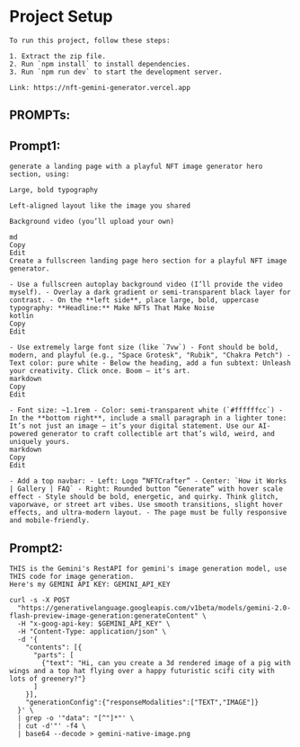 # Project Setup
    
    To run this project, follow these steps:
    
    1. Extract the zip file.
    2. Run `npm install` to install dependencies.
    3. Run `npm run dev` to start the development server.
    
    Link: https://nft-gemini-generator.vercel.app 

 ##   PROMPTs:

 ##   Prompt1:
    generate a landing page with a playful NFT image generator hero section, using:
    
    Large, bold typography
    
    Left-aligned layout like the image you shared
    
    Background video (you’ll upload your own)
    
    md
    Copy
    Edit
    Create a fullscreen landing page hero section for a playful NFT image generator.
    
    - Use a fullscreen autoplay background video (I’ll provide the video myself). - Overlay a dark gradient or semi-transparent black layer for contrast. - On the **left side**, place large, bold, uppercase typography: **Headline:** Make NFTs That Make Noise
    kotlin
    Copy
    Edit
    
    - Use extremely large font size (like `7vw`) - Font should be bold, modern, and playful (e.g., "Space Grotesk", "Rubik", "Chakra Petch") - Text color: pure white - Below the heading, add a fun subtext: Unleash your creativity. Click once. Boom — it's art.
    markdown
    Copy
    Edit
    
    - Font size: ~1.1rem - Color: semi-transparent white (`#ffffffcc`) - In the **bottom right**, include a small paragraph in a lighter tone: It’s not just an image — it’s your digital statement. Use our AI-powered generator to craft collectible art that’s wild, weird, and uniquely yours.
    markdown
    Copy
    Edit
    
    - Add a top navbar: - Left: Logo “NFTCrafter” - Center: `How it Works | Gallery | FAQ` - Right: Rounded button “Generate” with hover scale effect - Style should be bold, energetic, and quirky. Think glitch, vaporwave, or street art vibes. Use smooth transitions, slight hover effects, and ultra-modern layout. - The page must be fully responsive and mobile-friendly.
    
    




##    Prompt2:
    THIS is the Gemini's RestAPI for gemini's image generation model, use THIS code for image generation.
    Here's my GEMINI API KEY: GEMINI_API_KEY

    curl -s -X POST 
      "https://generativelanguage.googleapis.com/v1beta/models/gemini-2.0-flash-preview-image-generation:generateContent" \
      -H "x-goog-api-key: $GEMINI_API_KEY" \
      -H "Content-Type: application/json" \
      -d '{
        "contents": [{
          "parts": [
            {"text": "Hi, can you create a 3d rendered image of a pig with wings and a top hat flying over a happy futuristic scifi city with lots of greenery?"}
          ]
        }],
        "generationConfig":{"responseModalities":["TEXT","IMAGE"]}
      }' \
      | grep -o '"data": "[^"]*"' \
      | cut -d'"' -f4 \
      | base64 --decode > gemini-native-image.png
